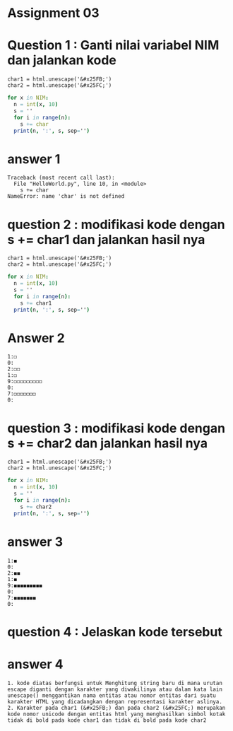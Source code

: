 # Assignment 03
# Question 1 : Ganti nilai variabel NIM dan jalankan kode
```import html
char1 = html.unescape('&#x25FB;')
char2 = html.unescape('&#x25FC;')
```
```NIM = '10219070'
for x in NIM:
  n = int(x, 10)
  s = ''
  for i in range(n):
    s += char
  print(n, ':', s, sep='')
```
# answer 1
```
Traceback (most recent call last):
  File "HelloWorld.py", line 10, in <module>
    s += char
NameError: name 'char' is not defined
```
# question 2 : modifikasi kode dengan s += char1 dan jalankan hasil nya
```import html
char1 = html.unescape('&#x25FB;')
char2 = html.unescape('&#x25FC;')
```
```NIM = '10219070'
for x in NIM:
  n = int(x, 10)
  s = ''
  for i in range(n):
    s += char1
  print(n, ':', s, sep='')
```
# Answer 2
```
1:◻
0:
2:◻◻
1:◻
9:◻◻◻◻◻◻◻◻◻
0:
7:◻◻◻◻◻◻◻
0:
```
# question 3 : modifikasi kode dengan s += char2 dan jalankan hasil nya
```import html
char1 = html.unescape('&#x25FB;')
char2 = html.unescape('&#x25FC;')
```
```NIM = '10219070'
for x in NIM:
  n = int(x, 10)
  s = ''
  for i in range(n):
    s += char2
  print(n, ':', s, sep='')
```
# answer 3 
```
1:◼
0:
2:◼◼
1:◼
9:◼◼◼◼◼◼◼◼◼
0:
7:◼◼◼◼◼◼◼
0:
```
# question 4 : Jelaskan kode tersebut
# answer 4 
```
1. kode diatas berfungsi untuk Menghitung string baru di mana urutan escape diganti dengan karakter yang diwakilinya atau dalam kata lain unescape() menggantikan nama entitas atau nomor entitas dari suatu karakter HTML yang dicadangkan dengan representasi karakter aslinya. 
2. Karakter pada char1 (&#x25FB;) dan pada char2 (&#x25FC;) merupakan kode nomor unicode dengan entitas html yang menghasilkan simbol kotak tidak di bold pada kode char1 dan tidak di bold pada kode char2
```
